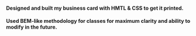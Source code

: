 #### Designed and built my business card with HMTL & CSS to get it printed.
#### Used BEM-like methodology for classes for maximum clarity and ability to modify in the future.
